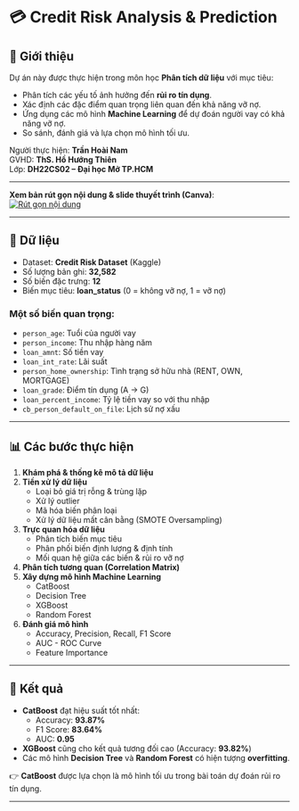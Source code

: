 # 💳 Credit Risk Analysis & Prediction

## 📝 Giới thiệu
Dự án này được thực hiện trong môn học **Phân tích dữ liệu** với mục tiêu:
- Phân tích các yếu tố ảnh hưởng đến **rủi ro tín dụng**.  
- Xác định các đặc điểm quan trọng liên quan đến khả năng vỡ nợ.  
- Ứng dụng các mô hình **Machine Learning** để dự đoán người vay có khả năng vỡ nợ.  
- So sánh, đánh giá và lựa chọn mô hình tối ưu.  

Người thực hiện: **Trần Hoài Nam**  
GVHD: **ThS. Hồ Hướng Thiên**  
Lớp: **DH22CS02 – Đại học Mở TP.HCM**

---

 **Xem bản rút gọn nội dung & slide thuyết trình (Canva)**:  
[![Rút gọn nội dung](https://link-to-your-thumbnail.png)](https://www.canva.com/design/.../edit)

---

## 📂 Dữ liệu
- Dataset: **Credit Risk Dataset** (Kaggle)  
- Số lượng bản ghi: **32,582**  
- Số biến đặc trưng: **12**  
- Biến mục tiêu: **loan_status** (0 = không vỡ nợ, 1 = vỡ nợ)  

### Một số biến quan trọng:
- `person_age`: Tuổi của người vay  
- `person_income`: Thu nhập hàng năm  
- `loan_amnt`: Số tiền vay  
- `loan_int_rate`: Lãi suất  
- `person_home_ownership`: Tình trạng sở hữu nhà (RENT, OWN, MORTGAGE)  
- `loan_grade`: Điểm tín dụng (A → G)  
- `loan_percent_income`: Tỷ lệ tiền vay so với thu nhập  
- `cb_person_default_on_file`: Lịch sử nợ xấu  

---

## 📊 Các bước thực hiện
1. **Khám phá & thống kê mô tả dữ liệu**  
2. **Tiền xử lý dữ liệu**  
   - Loại bỏ giá trị rỗng & trùng lặp  
   - Xử lý outlier  
   - Mã hóa biến phân loại  
   - Xử lý dữ liệu mất cân bằng (SMOTE Oversampling)  
3. **Trực quan hóa dữ liệu**  
   - Phân tích biến mục tiêu  
   - Phân phối biến định lượng & định tính  
   - Mối quan hệ giữa các biến & rủi ro vỡ nợ  
4. **Phân tích tương quan (Correlation Matrix)**  
5. **Xây dựng mô hình Machine Learning**  
   - CatBoost  
   - Decision Tree  
   - XGBoost  
   - Random Forest  
6. **Đánh giá mô hình**  
   - Accuracy, Precision, Recall, F1 Score  
   - AUC - ROC Curve  
   - Feature Importance  

---

## 🚀 Kết quả
- **CatBoost** đạt hiệu suất tốt nhất:  
  - Accuracy: **93.87%**  
  - F1 Score: **83.64%**  
  - AUC: **0.95**  
- **XGBoost** cũng cho kết quả tương đối cao (Accuracy: **93.82%**)  
- Các mô hình **Decision Tree** và **Random Forest** có hiện tượng **overfitting**.  

👉 **CatBoost** được lựa chọn là mô hình tối ưu trong bài toán dự đoán rủi ro tín dụng.  

---


